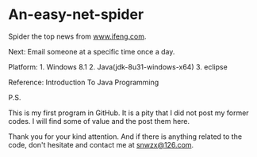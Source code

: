 # An-easy-net-spider
Spider the top news from www.ifeng.com.

Next: Email someone at a specific time once a day.

Platform:
	1. Windows 8.1 
	2. Java(jdk-8u31-windows-x64) 
	3. eclipse 

Reference: Introduction To Java Programming


P.S. 

This is my first program in GitHub. It is a pity that I did not post my former codes. I will find some of value and the post them here. 

Thank you for your kind attention. And if there is anything related to the code, don't hesitate and contact me at snwzx@126.com.
